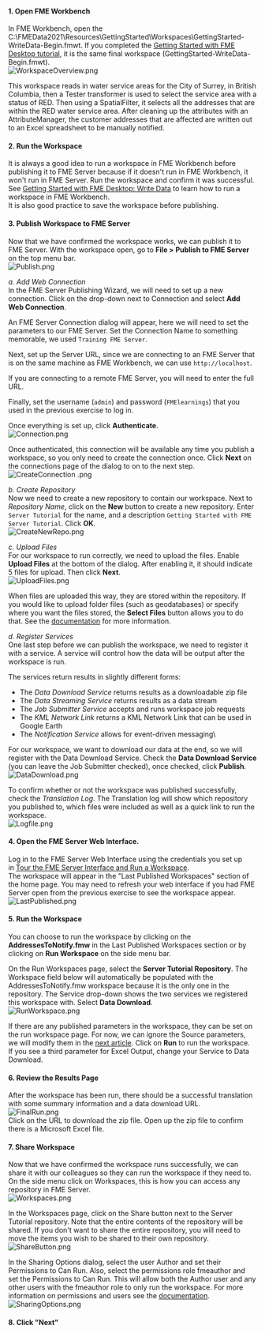 <head><base target="_blank"> </head>

#### 1\. Open FME Workbench
In FME Workbench, open the C:\FMEData2021\Resources\GettingStarted\Workspaces\GettingStarted-WriteData-Begin.fmwt.
If you completed the [Getting Started with FME Desktop tutorial](https://community.safe.com/s/article/getting-started-with-fme-desktop-translate-data-be), it is the same final workspace (GettingStarted-WriteData-Begin.fmwt).\
![WorkspaceOverview.png](https://community.safe.com/servlet/rtaImage?eid=ka14Q000000lKMh&feoid=00N30000006n8wU&refid=0EM4Q00000292lQ)

This workspace reads in water service areas for the City of Surrey, in British Columbia, then a Tester transformer is used to select the service area with a status of RED. Then using a SpatialFilter, it selects all the addresses that are within the RED water service area. After cleaning up the attributes with an AttributeManager, the customer addresses that are affected are written out to an Excel spreadsheet to be manually notified.

#### 2\. Run the Workspace
It is always a good idea to run a workspace in FME Workbench before publishing it to FME Server because if it doesn't run in FME Workbench, it won't run in FME Server. Run the workspace and confirm it was successful. See [Getting Started with FME Desktop: Write Data](https://community.safe.com/s/article/getting-started-with-fme-desktop-write-data) to learn how to run a workspace in FME Workbench.\
It is also good practice to save the workspace before publishing.

#### 3\. Publish Workspace to FME Server
Now that we have confirmed the workspace works, we can publish it to FME Server. With the workspace open, go to **File > Publish to FME Server** on the top menu bar.\
![Publish.png](https://community.safe.com/servlet/rtaImage?eid=ka14Q000000lKMh&feoid=00N30000006n8wU&refid=0EM4Q00000292lM)

*a. Add Web Connection*\
In the FME Server Publishing Wizard, we will need to set up a new connection. Click on the drop-down next to Connection and select **Add Web Connection**.

An FME Server Connection dialog will appear, here we will need to set the parameters to our FME Server. Set the Connection Name to something memorable, we used `Training FME Server`.

Next, set up the Server URL, since we are connecting to an FME Server that is on the same machine as FME Workbench, we can use `http://localhost`.

If you are connecting to a remote FME Server, you will need to enter the full URL.

Finally, set the username (`admin`) and password (`FMElearnings`) that you used in the previous exercise to log in.

Once everything is set up, click **Authenticate**.\
![Connection.png](https://community.safe.com/servlet/rtaImage?eid=ka14Q000000lKMh&feoid=00N30000006n8wU&refid=0EM4Q00000292lu)

Once authenticated, this connection will be available any time you publish a workspace, so you only need to create the connection once. Click **Next** on the connections page of the dialog to on to the next step.\
![CreateConnection .png](https://community.safe.com/servlet/rtaImage?eid=ka14Q000000lKMh&feoid=00N30000006n8wU&refid=0EM4Q00000292lz)

*b. Create Repository*\
Now we need to create a new repository to contain our workspace. Next to *Repository Name*, click on the **New** button to create a new repository. Enter `Server Tutorial` for the name, and a description `Getting Started with FME Server Tutorial`. Click **OK**.\
![CreateNewRepo.png](https://community.safe.com/servlet/rtaImage?eid=ka14Q000000lKMh&feoid=00N30000006n8wU&refid=0EM4Q00000292m4)

*c. Upload Files*\
For our workspace to run correctly, we need to upload the files. Enable **Upload Files** at the bottom of the dialog. After enabling it, it should indicate 5 files for upload. Then click **Next**.\
![UploadFiles.png](https://community.safe.com/servlet/rtaImage?eid=ka14Q000000lKMh&feoid=00N30000006n8wU&refid=0EM4Q00000292m9)

When files are uploaded this way, they are stored within the repository. If you would like to upload folder files (such as geodatabases) or specify where you want the files stored, the **Select Files** button allows you to do that. See the [documentation](https://docs.safe.com/fme/html/FME_Desktop_Documentation/FME_Workbench/Workbench/Sharing_Custom_Resources.htm) for more information.

*d. Register Services*\
One last step before we can publish the workspace, we need to register it with a service. A service will control how the data will be output after the workspace is run.

The services return results in slightly different forms:

-   The *Data Download Service* returns results as a downloadable zip file
-   The *Data Streaming Service* returns results as a data stream
-   The *Job Submitter Service* accepts and runs workspace job requests
-   The *KML Network Link* returns a KML Network Link that can be used in Google Earth
-   The *Notification Service* allows for event-driven messaging\

For our workspace, we want to download our data at the end, so we will register with the Data Download Service. Check the **Data Download Service** (you can leave the Job Submitter checked), once checked, click **Publish**.\
![DataDownload.png](https://community.safe.com/servlet/rtaImage?eid=ka14Q000000lKMh&feoid=00N30000006n8wU&refid=0EM4Q00000292mE)

To confirm whether or not the workspace was published successfully, check the *Translation Log*. The Translation log will show which repository you published to, which files were included as well as a quick link to run the workspace.\
![Logfile.png](https://community.safe.com/servlet/rtaImage?eid=ka14Q000000lKMh&feoid=00N30000006n8wU&refid=0EM4Q00000292lg)

#### 4\. Open the FME Server Web Interface.
Log in to the FME Server Web Interface using the credentials you set up in [Tour the FME Server Interface and Run a Workspace](https://community.safe.com/s/article/Tour-the-FME-Server-Interface-and-Run-a-Workspace).\
The workspace will appear in the "Last Published Workspaces" section of the home page. You may need to refresh your web interface if you had FME Server open from the previous exercise to see the workspace appear.\
![LastPublished.png](https://community.safe.com/servlet/rtaImage?eid=ka14Q000000lKMh&feoid=00N30000006n8wU&refid=0EM4Q00000292mT)

#### 5\. Run the Workspace
You can choose to run the workspace by clicking on the **AddressesToNotify.fmw** in the Last Published Workspaces section or by clicking on **Run Workspace** on the side menu bar.

On the Run Workspaces page, select the **Server Tutorial Repository**. The Workspace field below will automatically be populated with the AddressesToNotify.fmw workspace because it is the only one in the repository. The Service drop-down shows the two services we registered this workspace with. Select **Data Download**.\
![RunWorkspace.png](https://community.safe.com/servlet/rtaImage?eid=ka14Q000000lKMh&feoid=00N30000006n8wU&refid=0EM4Q00000292mi)

If there are any published parameters in the workspace, they can be set on the run workspace page. For now, we can ignore the Source parameters, we will modify them in the [next article](https://community.safe.com/s/article/create-self-serve-access-to-data-with-fme-server). Click on **Run** to run the workspace.\
If you see a third parameter for Excel Output, change your Service to Data Download.

#### 6\. Review the Results Page
After the workspace has been run, there should be a successful translation with some summary information and a data download URL.\
![FinalRun.png](https://community.safe.com/servlet/rtaImage?eid=ka14Q000000lKMh&feoid=00N30000006n8wU&refid=0EM4Q00000292mn)\
Click on the URL to download the zip file. Open up the zip file to confirm there is a Microsoft Excel file.

#### 7\. Share Workspace
Now that we have confirmed the workspace runs successfully, we can share it with our colleagues so they can run the workspace if they need to. On the side menu click on Workspaces, this is how you can access any repository in FME Server.\
![Workspaces.png](https://community.safe.com/servlet/rtaImage?eid=ka14Q000000lKMh&feoid=00N30000006n8wU&refid=0EM4Q00000292ms)

In the Workspaces page, click on the Share button next to the Server Tutorial repository. Note that the entire contents of the repository will be shared. If you don't want to share the entire repository, you will need to move the items you wish to be shared to their own repository.\
![ShareButton.png](https://community.safe.com/servlet/rtaImage?eid=ka14Q000000lKMh&feoid=00N30000006n8wU&refid=0EM4Q00000292mx)

In the Sharing Options dialog, select the user Author and set their Permissions to Can Run. Also, select the permissions role fmeauthor and set the Permissions to Can Run. This will allow both the Author user and any other users with the fmeauthor role to only run the workspace. For more information on permissions and users see the [documentation](https://docs.safe.com/fme/html/FME_Server_Documentation/AdminGuide/AccessControl.htm?Highlight=permission).\
![SharingOptions.png](https://community.safe.com/servlet/rtaImage?eid=ka14Q000000lKMh&feoid=00N30000006n8wU&refid=0EM4Q00000292n7)
#### 8. Click "Next"
